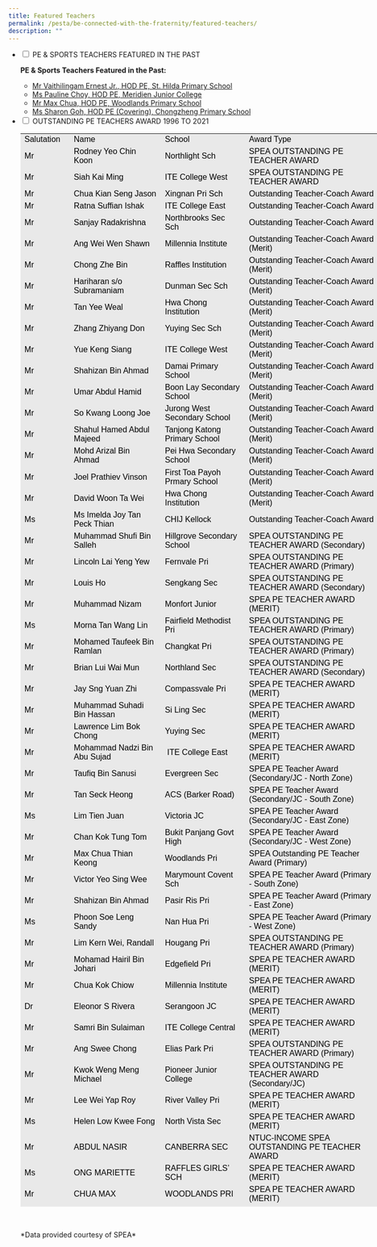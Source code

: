 ```yaml
---
title: Featured Teachers
permalink: /pesta/be-connected-with-the-fraternity/featured-teachers/
description: ""
---
```

<ul class="jekyllcodex_accordion">
  <li>
    <input type="checkbox" id="accordion4">
    <label for="accordion4">PE & SPORTS TEACHERS FEATURED IN THE PAST</label>
    <div>
      <p><strong>PE &amp; Sports Teachers Featured in the Past:</strong>  </p>
<ul>
<li><a href="https://www.pesta.moe.edu.sg/cos/o.x?c=/pesta/pagetree&amp;func=view&amp;rid=1132928">Mr Vaithilingam Ernest Jr., HOD PE, St. Hilda Primary School</a></li>
<li><a href="https://www.pesta.moe.edu.sg/cos/o.x?c=/pesta/pagetree&amp;func=view&amp;rid=1128495">Ms Pauline Choy, HOD PE, Meridien Junior College</a></li>
<li><a href="https://www.pesta.moe.edu.sg/cos/o.x?c=/pesta/pagetree&amp;func=view&amp;rid=1120029">Mr Max Chua, HOD PE, Woodlands Primary School</a></li>
<li><a href="https://www.pesta.moe.edu.sg/cos/o.x?c=/pesta/pagetree&amp;func=view&amp;rid=1120030">Ms Sharon Goh, HOD PE (Covering), Chongzheng Primary School</a></li>
</ul>
    </div>
	</li>  
  <li>
    <input type="checkbox" id="accordion5">
    <label for="accordion5">OUTSTANDING PE TEACHERS AWARD 1996 TO 2021</label>
    <div>
      <table style="box-sizing: border-box; color: rgb(0, 0, 0); font-family: Hind, Arial, Helvetica, sans-serif; font-size: 16px; font-style: normal; font-variant-ligatures: normal; font-variant-caps: normal; font-weight: 400; letter-spacing: normal; orphans: 2; text-align: start; text-transform: none; white-space: normal; widows: 2; word-spacing: 0px; -webkit-text-stroke-width: 0px; background-color: rgb(233, 233, 233); text-decoration-thickness: initial; text-decoration-style: initial; text-decoration-color: initial; width: 821px; height: 2129px;"><tbody style="box-sizing: border-box;"><tr height="16" style="box-sizing: border-box; height: 23px;"><td style="box-sizing: border-box; width: 98px;">Salutation</td><td style="box-sizing: border-box; width: 181px;">Name</td><td style="box-sizing: border-box; width: 167px;">School</td><td style="box-sizing: border-box; width: 266px;">Award Type</td><td style="box-sizing: border-box; width: 104px;">Year</td></tr><tr height="16" style="box-sizing: border-box; height: 39px;"><td style="box-sizing: border-box; width: 98px;">Mr</td><td style="box-sizing: border-box; width: 181px;">Rodney Yeo Chin Koon<br style="box-sizing: border-box;"></td><td style="box-sizing: border-box;">Northlight Sch</td><td style="box-sizing: border-box; width: 266px;">SPEA OUTSTANDING PE TEACHER AWARD</td><td style="box-sizing: border-box; width: 104px;">2021</td></tr><tr height="16" style="box-sizing: border-box; height: 38px;"><td style="box-sizing: border-box; width: 98px;">Mr</td><td style="box-sizing: border-box; width: 181px;">Siah Kai Ming</td><td style="box-sizing: border-box;">ITE College West</td><td style="box-sizing: border-box; width: 266px;">SPEA OUTSTANDING PE TEACHER AWARD</td><td style="box-sizing: border-box; width: 104px;">2021</td></tr><tr height="16" style="box-sizing: border-box; height: 23px;"><td style="box-sizing: border-box; width: 98px;">Mr</td><td style="box-sizing: border-box; width: 181px;">Chua Kian Seng Jason</td><td style="box-sizing: border-box;">Xingnan Pri Sch</td><td style="box-sizing: border-box; width: 266px;">Outstanding Teacher-Coach Award</td><td style="box-sizing: border-box; width: 104px;">2021</td></tr><tr height="16" style="box-sizing: border-box; height: 23px;"><td style="box-sizing: border-box; width: 98px;">Mr</td><td style="box-sizing: border-box; width: 181px;">Ratna Suffian Ishak</td><td style="box-sizing: border-box;">ITE College East</td><td style="box-sizing: border-box; width: 266px;">Outstanding Teacher-Coach Award</td><td style="box-sizing: border-box; width: 104px;">2021</td></tr><tr height="16" style="box-sizing: border-box; height: 24px;"><td style="box-sizing: border-box; width: 98px;">Mr</td><td style="box-sizing: border-box; width: 181px;">Sanjay Radakrishna</td><td style="box-sizing: border-box;">Northbrooks Sec Sch</td><td style="box-sizing: border-box; width: 266px;">Outstanding Teacher-Coach Award</td><td style="box-sizing: border-box; width: 104px;">2021</td></tr><tr height="16" style="box-sizing: border-box; height: 38px;"><td style="box-sizing: border-box; width: 98px;">Mr</td><td style="box-sizing: border-box; width: 181px;">Ang Wei Wen Shawn</td><td style="box-sizing: border-box;">Millennia Institute</td><td style="box-sizing: border-box; width: 266px;">Outstanding Teacher-Coach Award (Merit)</td><td style="box-sizing: border-box; width: 104px;">2021</td></tr><tr height="16" style="box-sizing: border-box; height: 36px;"><td style="box-sizing: border-box; width: 98px;">Mr</td><td style="box-sizing: border-box; width: 181px;">Chong Zhe Bin</td><td style="box-sizing: border-box;">Raffles Institution</td><td style="box-sizing: border-box; width: 266px;">Outstanding Teacher-Coach Award (Merit)</td><td style="box-sizing: border-box; width: 104px;">2021</td></tr><tr height="16" style="box-sizing: border-box; height: 38px;"><td style="box-sizing: border-box; width: 98px;">Mr</td><td style="box-sizing: border-box; width: 181px;">Hariharan s/o Subramaniam</td><td style="box-sizing: border-box;">Dunman Sec Sch</td><td style="box-sizing: border-box; width: 266px;">Outstanding Teacher-Coach Award (Merit)</td><td style="box-sizing: border-box; width: 104px;">2021</td></tr><tr height="16" style="box-sizing: border-box; height: 38px;"><td style="box-sizing: border-box; width: 98px;">Mr</td><td style="box-sizing: border-box; width: 181px;">Tan Yee Weal</td><td style="box-sizing: border-box;">Hwa Chong Institution</td><td style="box-sizing: border-box; width: 266px;">Outstanding Teacher-Coach Award (Merit)</td><td style="box-sizing: border-box; width: 104px;">2021</td></tr><tr height="16" style="box-sizing: border-box; height: 38px;"><td style="box-sizing: border-box; width: 98px;">Mr</td><td style="box-sizing: border-box; width: 181px;">Zhang Zhiyang Don</td><td style="box-sizing: border-box;">Yuying Sec Sch</td><td style="box-sizing: border-box; width: 266px;">Outstanding Teacher-Coach Award (Merit)</td><td style="box-sizing: border-box; width: 104px;">2021</td></tr><tr height="16" style="box-sizing: border-box; height: 38px;"><td style="box-sizing: border-box; width: 98px;">Mr</td><td style="box-sizing: border-box; width: 181px;">Yue Keng Siang</td><td style="box-sizing: border-box;">ITE College West</td><td style="box-sizing: border-box; width: 266px;">Outstanding Teacher-Coach Award (Merit)</td><td style="box-sizing: border-box; width: 104px;">2019</td></tr><tr height="16" style="box-sizing: border-box; height: 36px;"><td style="box-sizing: border-box; width: 98px;">Mr</td><td style="box-sizing: border-box; width: 181px;">Shahizan Bin Ahmad</td><td style="box-sizing: border-box;">Damai Primary School</td><td style="box-sizing: border-box; width: 266px;">Outstanding Teacher-Coach Award (Merit)</td><td style="box-sizing: border-box; width: 104px;">2019</td></tr><tr height="16" style="box-sizing: border-box; height: 38px;"><td style="box-sizing: border-box; width: 98px;">Mr</td><td style="box-sizing: border-box; width: 181px;">Umar Abdul Hamid</td><td style="box-sizing: border-box;">Boon Lay Secondary School</td><td style="box-sizing: border-box; width: 266px;">Outstanding Teacher-Coach Award (Merit)</td><td style="box-sizing: border-box; width: 104px;">2019</td></tr><tr height="16" style="box-sizing: border-box; height: 38px;"><td style="box-sizing: border-box; width: 98px;">Mr</td><td style="box-sizing: border-box; width: 181px;">So Kwang Loong Joe</td><td style="box-sizing: border-box;">Jurong West Secondary School</td><td style="box-sizing: border-box; width: 266px;">Outstanding Teacher-Coach Award (Merit)</td><td style="box-sizing: border-box; width: 104px;">2019</td></tr><tr height="16" style="box-sizing: border-box; height: 38px;"><td style="box-sizing: border-box; width: 98px;">Mr</td><td style="box-sizing: border-box; width: 181px;">Shahul Hamed Abdul Majeed</td><td style="box-sizing: border-box;">Tanjong Katong Primary School</td><td style="box-sizing: border-box; width: 266px;">Outstanding Teacher-Coach Award (Merit)</td><td style="box-sizing: border-box; width: 104px;">2019</td></tr><tr height="16" style="box-sizing: border-box; height: 38px;"><td style="box-sizing: border-box; width: 98px;">Mr</td><td style="box-sizing: border-box; width: 181px;">Mohd Arizal Bin Ahmad</td><td style="box-sizing: border-box;">Pei Hwa Secondary School</td><td style="box-sizing: border-box; width: 266px;">Outstanding Teacher-Coach Award (Merit)</td><td style="box-sizing: border-box; width: 104px;">2019</td></tr><tr height="16" style="box-sizing: border-box; height: 43px;"><td style="box-sizing: border-box; width: 98px;">Mr</td><td style="box-sizing: border-box; width: 181px;">Joel Prathiev Vinson</td><td style="box-sizing: border-box;">First Toa Payoh Prmary School</td><td style="box-sizing: border-box; width: 266px;">Outstanding Teacher-Coach Award (Merit)</td><td style="box-sizing: border-box; width: 104px;">2019</td></tr><tr height="16" style="box-sizing: border-box; height: 23px;"><td style="box-sizing: border-box; width: 98px;">Mr</td><td style="box-sizing: border-box; width: 181px;">David Woon Ta Wei</td><td style="box-sizing: border-box;">Hwa Chong Institution</td><td style="box-sizing: border-box; width: 266px;">Outstanding Teacher-Coach Award (Merit)</td><td style="box-sizing: border-box; width: 104px;">2019</td></tr><tr height="16" style="box-sizing: border-box; height: 38px;"><td style="box-sizing: border-box; width: 98px;">Ms</td><td style="box-sizing: border-box; width: 181px;">Ms Imelda Joy Tan Peck Thian</td><td style="box-sizing: border-box;">CHIJ Kellock</td><td style="box-sizing: border-box; width: 266px;">Outstanding Teacher-Coach Award</td><td style="box-sizing: border-box; width: 104px;">2019</td></tr><tr height="16" style="box-sizing: border-box; height: 38px;"><td style="box-sizing: border-box; width: 98px;">Mr</td><td style="box-sizing: border-box; width: 181px;">Muhammad Shufi Bin Salleh</td><td style="box-sizing: border-box;">Hillgrove Secondary School</td><td style="box-sizing: border-box; width: 266px;">SPEA OUTSTANDING PE TEACHER AWARD (Secondary)</td><td style="box-sizing: border-box; width: 104px;">2019</td></tr><tr height="33" style="box-sizing: border-box; height: 38px;"><td style="box-sizing: border-box; width: 98px;">Mr</td><td style="box-sizing: border-box; width: 181px;">Lincoln Lai Yeng Yew</td><td style="box-sizing: border-box; width: 167px;">Fernvale Pri</td><td style="box-sizing: border-box; width: 266px;">SPEA OUTSTANDING PE TEACHER AWARD (Primary)</td><td style="box-sizing: border-box; width: 104px;">2017</td></tr><tr height="33" style="box-sizing: border-box; height: 38px;"><td style="box-sizing: border-box; width: 98px;">Mr</td><td style="box-sizing: border-box; width: 181px;">Louis Ho</td><td style="box-sizing: border-box; width: 167px;">Sengkang Sec</td><td style="box-sizing: border-box; width: 266px;">SPEA OUTSTANDING PE TEACHER AWARD (Secondary)</td><td style="box-sizing: border-box; width: 104px;">2017</td></tr><tr height="16" style="box-sizing: border-box; height: 24px;"><td style="box-sizing: border-box; width: 98px;">Mr</td><td style="box-sizing: border-box; width: 181px;">Muhammad Nizam</td><td style="box-sizing: border-box; width: 167px;">Monfort Junior</td><td style="box-sizing: border-box; width: 266px;">SPEA PE TEACHER AWARD (MERIT)</td><td style="box-sizing: border-box; width: 104px;">2017</td></tr><tr height="33" style="box-sizing: border-box; height: 38px;"><td style="box-sizing: border-box; width: 98px;">Ms</td><td style="box-sizing: border-box; width: 181px;">Morna Tan Wang Lin</td><td style="box-sizing: border-box; width: 167px;">Fairfield Methodist Pri</td><td style="box-sizing: border-box; width: 266px;">SPEA OUTSTANDING PE TEACHER AWARD (Primary)</td><td style="box-sizing: border-box; width: 104px;">2015</td></tr><tr height="33" style="box-sizing: border-box; height: 38px;"><td style="box-sizing: border-box; width: 98px;">Mr</td><td style="box-sizing: border-box; width: 181px;">Mohamed Taufeek Bin Ramlan</td><td style="box-sizing: border-box; width: 167px;">Changkat Pri</td><td style="box-sizing: border-box; width: 266px;">SPEA OUTSTANDING PE TEACHER AWARD (Primary)</td><td style="box-sizing: border-box; width: 104px;">2013</td></tr><tr height="33" style="box-sizing: border-box; height: 38px;"><td style="box-sizing: border-box; width: 98px;">Mr</td><td style="box-sizing: border-box; width: 181px;">Brian Lui Wai Mun</td><td style="box-sizing: border-box; width: 167px;">Northland Sec</td><td style="box-sizing: border-box; width: 266px;">SPEA OUTSTANDING PE TEACHER AWARD (Secondary)</td><td style="box-sizing: border-box; width: 104px;">2013</td></tr><tr height="16" style="box-sizing: border-box; height: 24px;"><td style="box-sizing: border-box; width: 98px;">Mr</td><td style="box-sizing: border-box; width: 181px;">Jay Sng Yuan Zhi</td><td style="box-sizing: border-box; width: 167px;">Compassvale Pri</td><td style="box-sizing: border-box; width: 266px;">SPEA PE TEACHER AWARD (MERIT)</td><td style="box-sizing: border-box; width: 104px;">2013</td></tr><tr height="33" style="box-sizing: border-box; height: 38px;"><td style="box-sizing: border-box; width: 98px;">Mr</td><td style="box-sizing: border-box; width: 181px;">Muhammad Suhadi Bin Hassan</td><td style="box-sizing: border-box; width: 167px;">Si Ling Sec</td><td style="box-sizing: border-box; width: 266px;">SPEA PE TEACHER AWARD (MERIT)</td><td style="box-sizing: border-box; width: 104px;">2013</td></tr><tr height="33" style="box-sizing: border-box; height: 33px;"><td style="box-sizing: border-box; width: 98px;">Mr</td><td style="box-sizing: border-box; width: 181px;">Lawrence Lim Bok Chong</td><td style="box-sizing: border-box; width: 167px;">Yuying Sec</td><td style="box-sizing: border-box; width: 266px;">SPEA PE TEACHER AWARD (MERIT)</td><td style="box-sizing: border-box; width: 104px;">2013</td></tr><tr height="33" style="box-sizing: border-box; height: 39px;"><td style="box-sizing: border-box; width: 98px;">Mr</td><td style="box-sizing: border-box; width: 181px;">Mohammad Nadzi Bin Abu Sujad</td><td style="box-sizing: border-box; width: 167px;">&nbsp;ITE College East</td><td style="box-sizing: border-box; width: 266px;">SPEA PE TEACHER AWARD (MERIT)</td><td style="box-sizing: border-box; width: 104px;">2011</td></tr><tr height="33" style="box-sizing: border-box; height: 38px;"><td style="box-sizing: border-box; width: 98px;">Mr</td><td style="box-sizing: border-box; width: 181px;">Taufiq Bin Sanusi</td><td style="box-sizing: border-box; width: 167px;">Evergreen Sec</td><td style="box-sizing: border-box; width: 266px;">SPEA PE Teacher Award (Secondary/JC - North Zone)</td><td style="box-sizing: border-box; width: 104px;">2011</td></tr><tr height="33" style="box-sizing: border-box; height: 39px;"><td style="box-sizing: border-box; width: 98px;">Mr</td><td style="box-sizing: border-box; width: 181px;">Tan Seck Heong</td><td style="box-sizing: border-box; width: 167px;">ACS (Barker Road)</td><td style="box-sizing: border-box; width: 266px;">SPEA PE Teacher Award (Secondary/JC - South Zone)</td><td style="box-sizing: border-box; width: 104px;">2011</td></tr><tr height="33" style="box-sizing: border-box; height: 36px;"><td style="box-sizing: border-box; width: 98px;">Ms</td><td style="box-sizing: border-box; width: 181px;">Lim Tien Juan</td><td style="box-sizing: border-box; width: 167px;">Victoria JC</td><td style="box-sizing: border-box; width: 266px;">SPEA PE Teacher Award (Secondary/JC - East Zone)</td><td style="box-sizing: border-box; width: 104px;">2011</td></tr><tr height="34" style="box-sizing: border-box; height: 39px;"><td style="box-sizing: border-box; width: 98px;">Mr</td><td style="box-sizing: border-box; width: 181px;">Chan Kok Tung Tom</td><td style="box-sizing: border-box; width: 167px;">Bukit Panjang Govt High</td><td style="box-sizing: border-box; width: 266px;">SPEA PE Teacher Award (Secondary/JC - West Zone)</td><td style="box-sizing: border-box; width: 104px;">2011</td></tr><tr height="33" style="box-sizing: border-box; height: 38px;"><td style="box-sizing: border-box; width: 98px;">Mr</td><td style="box-sizing: border-box; width: 181px;">Max Chua Thian Keong</td><td style="box-sizing: border-box; width: 167px;">Woodlands Pri</td><td style="box-sizing: border-box; width: 266px;">SPEA Outstanding PE Teacher Award (Primary)</td><td style="box-sizing: border-box; width: 104px;">2011</td></tr><tr height="33" style="box-sizing: border-box; height: 39px;"><td style="box-sizing: border-box; width: 98px;">Mr</td><td style="box-sizing: border-box; width: 181px;">Victor Yeo Sing Wee</td><td style="box-sizing: border-box; width: 167px;">Marymount Covent Sch</td><td style="box-sizing: border-box; width: 266px;">SPEA PE Teacher Award (Primary - South Zone)</td><td style="box-sizing: border-box; width: 104px;">2011</td></tr><tr height="33" style="box-sizing: border-box; height: 38px;"><td style="box-sizing: border-box; width: 98px;">Mr</td><td style="box-sizing: border-box; width: 181px;">Shahizan Bin Ahmad</td><td style="box-sizing: border-box; width: 167px;">Pasir Ris Pri</td><td style="box-sizing: border-box; width: 266px;">SPEA PE Teacher Award (Primary - East Zone)</td><td style="box-sizing: border-box; width: 104px;">2011</td></tr><tr height="33" style="box-sizing: border-box; height: 38px;"><td style="box-sizing: border-box; width: 98px;">Ms</td><td style="box-sizing: border-box; width: 181px;">Phoon Soe Leng Sandy</td><td style="box-sizing: border-box; width: 167px;">Nan Hua Pri</td><td style="box-sizing: border-box; width: 266px;">SPEA PE Teacher Award (Primary - West Zone)</td><td style="box-sizing: border-box; width: 104px;">2011</td></tr><tr height="33" style="box-sizing: border-box; height: 38px;"><td style="box-sizing: border-box; width: 98px;">Mr</td><td style="box-sizing: border-box; width: 181px;">Lim Kern Wei, Randall</td><td style="box-sizing: border-box; width: 167px;">Hougang Pri</td><td style="box-sizing: border-box; width: 266px;">SPEA OUTSTANDING PE TEACHER AWARD (Primary)</td><td style="box-sizing: border-box; width: 104px;">2010</td></tr><tr height="33" style="box-sizing: border-box; height: 34px;"><td style="box-sizing: border-box; width: 98px;">Mr</td><td style="box-sizing: border-box; width: 181px;">Mohamad Hairil Bin Johari</td><td style="box-sizing: border-box; width: 167px;">Edgefield Pri</td><td style="box-sizing: border-box; width: 266px;">SPEA PE TEACHER AWARD (MERIT)</td><td style="box-sizing: border-box; width: 104px;">2010</td></tr><tr height="16" style="box-sizing: border-box; height: 23px;"><td style="box-sizing: border-box; width: 98px;">Mr</td><td style="box-sizing: border-box; width: 181px;">Chua Kok Chiow</td><td style="box-sizing: border-box; width: 167px;">Millennia Institute</td><td style="box-sizing: border-box; width: 266px;">SPEA PE TEACHER AWARD (MERIT)</td><td style="box-sizing: border-box; width: 104px;">2010</td></tr><tr height="16" style="box-sizing: border-box; height: 24px;"><td style="box-sizing: border-box; width: 98px;">Dr</td><td style="box-sizing: border-box; width: 181px;">Eleonor S Rivera</td><td style="box-sizing: border-box; width: 167px;">Serangoon JC</td><td style="box-sizing: border-box; width: 266px;">SPEA PE TEACHER AWARD (MERIT)</td><td style="box-sizing: border-box; width: 104px;">2010</td></tr><tr height="16" style="box-sizing: border-box; height: 23px;"><td style="box-sizing: border-box; width: 98px;">Mr</td><td style="box-sizing: border-box; width: 181px;">Samri Bin Sulaiman</td><td style="box-sizing: border-box; width: 167px;">ITE College Central&nbsp;</td><td style="box-sizing: border-box; width: 266px;">SPEA PE TEACHER AWARD (MERIT)</td><td style="box-sizing: border-box; width: 104px;">2010</td></tr><tr height="33" style="box-sizing: border-box; height: 38px;"><td style="box-sizing: border-box; width: 98px;">Mr</td><td style="box-sizing: border-box; width: 181px;">Ang Swee Chong</td><td style="box-sizing: border-box; width: 167px;">Elias Park Pri</td><td style="box-sizing: border-box; width: 266px;">SPEA OUTSTANDING PE TEACHER AWARD (Primary)</td><td style="box-sizing: border-box; width: 104px;">2007</td></tr><tr height="33" style="box-sizing: border-box; height: 39px;"><td style="box-sizing: border-box; width: 98px;">Mr</td><td style="box-sizing: border-box; width: 181px;">Kwok Weng Meng Michael</td><td style="box-sizing: border-box; width: 167px;">Pioneer Junior College</td><td style="box-sizing: border-box; width: 266px;">SPEA OUTSTANDING PE TEACHER AWARD (Secondary/JC)</td><td style="box-sizing: border-box; width: 104px;">2007</td></tr><tr height="16" style="box-sizing: border-box; height: 23px;"><td style="box-sizing: border-box; width: 98px;">Mr</td><td style="box-sizing: border-box; width: 181px;">Lee Wei Yap Roy</td><td style="box-sizing: border-box; width: 167px;">River Valley Pri</td><td style="box-sizing: border-box; width: 266px;">SPEA PE TEACHER AWARD (MERIT)</td><td style="box-sizing: border-box; width: 104px;">2007</td></tr><tr height="33" style="box-sizing: border-box; height: 34px;"><td style="box-sizing: border-box; width: 98px;">Ms</td><td style="box-sizing: border-box; width: 181px;">Helen Low Kwee Fong</td><td style="box-sizing: border-box; width: 167px;">North Vista Sec</td><td style="box-sizing: border-box; width: 266px;">SPEA PE TEACHER AWARD (MERIT)</td><td style="box-sizing: border-box; width: 104px;">2007</td></tr><tr height="33" style="box-sizing: border-box; height: 38px;"><td style="box-sizing: border-box; width: 98px;">Mr</td><td style="box-sizing: border-box; width: 181px;">ABDUL NASIR</td><td style="box-sizing: border-box; width: 167px;">CANBERRA SEC</td><td style="box-sizing: border-box; width: 266px;">NTUC-INCOME SPEA OUTSTANDING PE TEACHER AWARD</td><td style="box-sizing: border-box; width: 104px;">2005</td></tr><tr height="16" style="box-sizing: border-box; height: 23px;"><td style="box-sizing: border-box; width: 98px;">Ms</td><td style="box-sizing: border-box; width: 181px;">ONG MARIETTE</td><td style="box-sizing: border-box; width: 167px;">RAFFLES GIRLS’ SCH</td><td style="box-sizing: border-box; width: 266px;">SPEA PE TEACHER AWARD (MERIT)</td><td style="box-sizing: border-box; width: 104px;">2005</td></tr><tr height="16" style="box-sizing: border-box; height: 23px;"><td style="box-sizing: border-box; width: 98px;">Mr</td><td style="box-sizing: border-box; width: 181px;">CHUA MAX</td><td style="box-sizing: border-box; width: 167px;">WOODLANDS PRI</td><td style="box-sizing: border-box; width: 266px;">SPEA PE TEACHER AWARD (MERIT)</td><td style="box-sizing: border-box; width: 104px;">2005</td></tr><tr height="33" style="box-sizing: border-box; height: 39px;"><td style="box-sizing: border-box; width: 98px;">Ms</td><td style="box-sizing: border-box; width: 181px;">CHEANG AUDREY</td><td style="box-sizing: border-box; width: 167px;">NANYANG JUNIOR COLLEGE</td><td style="box-sizing: border-box; width: 266px;">SPEA PE TEACHER AWARD (MERIT)</td><td style="box-sizing: border-box; width: 104px;">2005</td></tr><tr height="33" style="box-sizing: border-box; height: 38px;"><td style="box-sizing: border-box; width: 98px;">Mr</td><td style="box-sizing: border-box; width: 181px;">KOH YIAK KHENG LEONARD</td><td style="box-sizing: border-box; width: 167px;">NGEE ANN SEC</td><td style="box-sizing: border-box; width: 266px;">NTUC-INCOME SPEA OUTSTANDING PE TEACHER AWARD</td><td style="box-sizing: border-box; width: 104px;">2002</td></tr><tr height="33" style="box-sizing: border-box; height: 34px;"><td style="box-sizing: border-box; width: 98px;">Mr</td><td style="box-sizing: border-box; width: 181px;">WONG KENG YUIN WILBUR</td><td style="box-sizing: border-box; width: 167px;">MARIS STELLA HIGH</td><td style="box-sizing: border-box; width: 266px;">SPEA PE TEACHER AWARD (MERIT)</td><td style="box-sizing: border-box; width: 104px;">2002</td></tr><tr height="33" style="box-sizing: border-box; height: 33px;"><td style="box-sizing: border-box; width: 98px;">Ms</td><td style="box-sizing: border-box; width: 181px;">LIM HEE LEAN MELINDA</td><td style="box-sizing: border-box; width: 167px;">PASIR RIS SEC</td><td style="box-sizing: border-box; width: 266px;">SPEA PE TEACHER AWARD (MERIT)</td><td style="box-sizing: border-box; width: 104px;">2002</td></tr><tr height="33" style="box-sizing: border-box; height: 38px;"><td style="box-sizing: border-box; width: 98px;">Ms</td><td style="box-sizing: border-box; width: 181px;">OH SEE MOEY</td><td style="box-sizing: border-box; width: 167px;">CHIJ ST NICHOLAS GIRLS' SEC</td><td style="box-sizing: border-box; width: 266px;">SPEA PE TEACHER AWARD (MERIT)</td><td style="box-sizing: border-box; width: 104px;">2002</td></tr><tr height="33" style="box-sizing: border-box; height: 39px;"><td style="box-sizing: border-box; width: 98px;">Ms</td><td style="box-sizing: border-box; width: 181px;">ENG JESSIE</td><td style="box-sizing: border-box; width: 167px;">KUO CHUAN PRESBYTERIAN PRI</td><td style="box-sizing: border-box; width: 266px;">SPEA PE TEACHER AWARD (MERIT)</td><td style="box-sizing: border-box; width: 104px;">2002</td></tr><tr height="33" style="box-sizing: border-box; height: 38px;"><td style="box-sizing: border-box; width: 98px;">Ms</td><td style="box-sizing: border-box; width: 181px;">FOO SAY LIAN</td><td style="box-sizing: border-box; width: 167px;">CHIJ ST NICHOLAS GIRLS' PRI</td><td style="box-sizing: border-box; width: 266px;">SPEA PE TEACHER AWARD (MERIT)</td><td style="box-sizing: border-box; width: 104px;">2002</td></tr><tr height="33" style="box-sizing: border-box; height: 38px;"><td style="box-sizing: border-box; width: 98px;">Mr</td><td style="box-sizing: border-box; width: 181px;">ANG KWAN MENG</td><td style="box-sizing: border-box; width: 167px;">XIN MIN SEC</td><td style="box-sizing: border-box; width: 266px;">NTUC-INCOME SPEA OUTSTANDING PE TEACHER AWARD</td><td style="box-sizing: border-box; width: 104px;">2000</td></tr><tr height="33" style="box-sizing: border-box; height: 38px;"><td style="box-sizing: border-box; width: 98px;">Mr</td><td style="box-sizing: border-box; width: 181px;">STEVEN QUEK</td><td style="box-sizing: border-box; width: 167px;">COMMONWEALTH SEC</td><td style="box-sizing: border-box; width: 266px;">NTUC-INCOME SPEA OUTSTANDING PE TEACHER AWARD</td><td style="box-sizing: border-box; width: 104px;">2000</td></tr><tr height="33" style="box-sizing: border-box; height: 39px;"><td style="box-sizing: border-box; width: 98px;">Mr</td><td style="box-sizing: border-box; width: 181px;">K. V. SRIDAR</td><td style="box-sizing: border-box; width: 167px;">BEDOK NORTH PRI</td><td style="box-sizing: border-box; width: 266px;">NTUC-INCOME SPEA OUTSTANDING PE TEACHER AWARD</td><td style="box-sizing: border-box; width: 104px;">2000</td></tr><tr height="33" style="box-sizing: border-box; height: 38px;"><td style="box-sizing: border-box; width: 98px;">Ms</td><td style="box-sizing: border-box; width: 181px;">CHAN WAI LIN</td><td style="box-sizing: border-box; width: 167px;">CEDAR GIRLS</td><td style="box-sizing: border-box; width: 266px;">SPEA OUTSTANDING PE TEACHER AWARD</td><td style="box-sizing: border-box; width: 104px;">1996</td></tr></tbody></table>
<br>
			<p>*Data provided courtesy of SPEA*</p>
    </div>
  </li>
</ul>